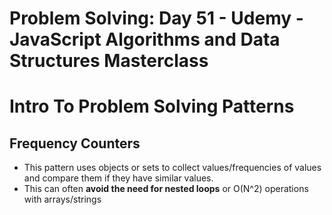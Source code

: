 # Problem Solving: Day 51 - Udemy - JavaScript Algorithms and Data Structures Masterclass

<h1>Intro To Problem Solving Patterns</h2>
<h2>Frequency Counters</h2>

- This pattern uses objects or sets to collect values/frequencies of values and compare them if they have similar values.
- This can often **avoid the need for nested loops** or O(N^2) operations with arrays/strings
